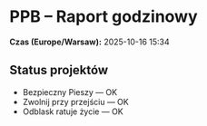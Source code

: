 # PPB – Raport godzinowy
**Czas (Europe/Warsaw):** 2025-10-16 15:34

## Status projektów
- Bezpieczny Pieszy — OK
- Zwolnij przy przejściu — OK
- Odblask ratuje życie — OK

